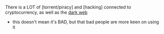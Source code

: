 
There is a LOT of [torrent/piracy] and [hacking] connected to cryptocurrency, as well as the [dark web](mayneedrefonwebdev?)
- this doesn't mean it's BAD, but that bad people are more keen on using it
